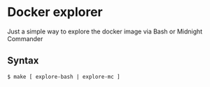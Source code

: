 # Docker explorer

Just a simple way to explore the docker image via Bash or Midnight Commander

## Syntax

`
$ make [ explore-bash | explore-mc ]
`
